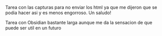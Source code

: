 Tarea con las capturas para no enviar los html ya que me dijeron que se podia hacer asi y es menos engorroso. Un saludo!


Tarea con Obsidian bastante larga aunque me da la sensacion de que puede ser util en un futuro
